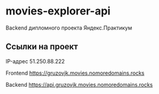 # movies-explorer-api

Backend дипломного проекта Яндекс.Практикум

## Ссылки на проект

IP-адрес 51.250.88.222

Frontend https://gruzovjk.movies.nomoredomains.rocks

Backend https://api.gruzovjk.movies.nomoredomains.rocks
